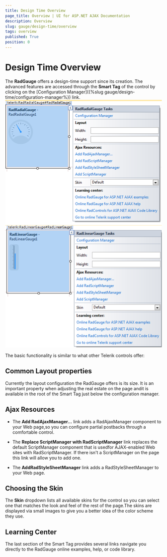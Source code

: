 ```yaml
---
title: Design Time Overview
page_title: Overview | UI for ASP.NET AJAX Documentation
description: Overview
slug: gauge/design-time/overview
tags: overview
published: True
position: 0
---
```


# Design Time Overview



The __RadGauge__ offers a design-time support since its creation. The	advanced features are accessed through the __Smart Tag__ of the control	by clicking on the [Configuration Manager]({%slug gauge/design-time/configuration-manager%}) link.![gauge-desing-time-overview-radial](images/gauge-desing-time-overview-radial.png)![gauge-desing-time-overview-linear](images/gauge-desing-time-overview-linear.png)

The basic functionality is similar to what other Telerik controls offer:

## Common Layout properties

Currently the layout configuration the RadGauge offers is its size. It is an important property when adjusting the real estate on the page andit is available in the root of the Smart Tag just below the configuration manager.

## Ajax Resources

* The __Add RadAjaxManager...__ link adds a RadAjaxManager component to your Web page,so you can configure partial postbacks through a comfortable control.

* The __Replace ScriptManager with RadScriptManager__ link replaces the default ScriptManager component that is usedfor AJAX-enabled Web sites with RadScriptManager. If there isn't a ScriptManager on the page this link will allow you to add one.

* The __AddRadStyleSheetManager__ link adds a RadStyleSheetManager to your Web page.

## Choosing the Skin

The __Skin__ dropdown lists all available skins for the control so you can select one that matches the look and feel of the rest of the page.The skins are displayed via small images to give you a better idea of the color scheme they use.

## Learning Center

The last section of the Smart Tag provides several links navigate you directly to the RadGauge online examples, help, or code library.

